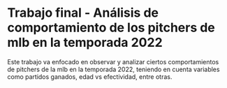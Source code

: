 # Trabajo final - Análisis de comportamiento de los pitchers de mlb en la temporada 2022
Este trabajo va enfocado en observar y analizar ciertos comportamientos de pitchers de la mlb en la temporada 2022, teniendo en cuenta variables como partidos ganados, edad vs efectividad, entre otras.
